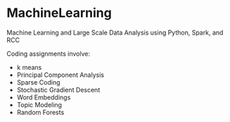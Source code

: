 # MachineLearning

Machine Learning and Large Scale Data Analysis using Python, Spark, and RCC

Coding assignments involve:
* k means
* Principal Component Analysis
* Sparse Coding
* Stochastic Gradient Descent
* Word Embeddings
* Topic Modeling
* Random Forests
